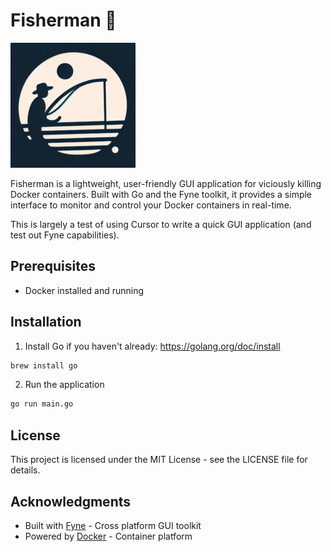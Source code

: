 # Fisherman 🎣

![Fisherman](./Icon.png)

Fisherman is a lightweight, user-friendly GUI application for viciously killing Docker containers. Built with Go and the Fyne toolkit, it provides a simple interface to monitor and control your Docker containers in real-time.

This is largely a test of using Cursor to write a quick GUI application (and test out Fyne capabilities).

## Prerequisites

- Docker installed and running

## Installation

1. Install Go if you haven't already: https://golang.org/doc/install

```bash
brew install go
```

2. Run the application

```bash
go run main.go
```

## License

This project is licensed under the MIT License - see the LICENSE file for details.

## Acknowledgments

- Built with [Fyne](https://fyne.io/) - Cross platform GUI toolkit
- Powered by [Docker](https://www.docker.com/) - Container platform

